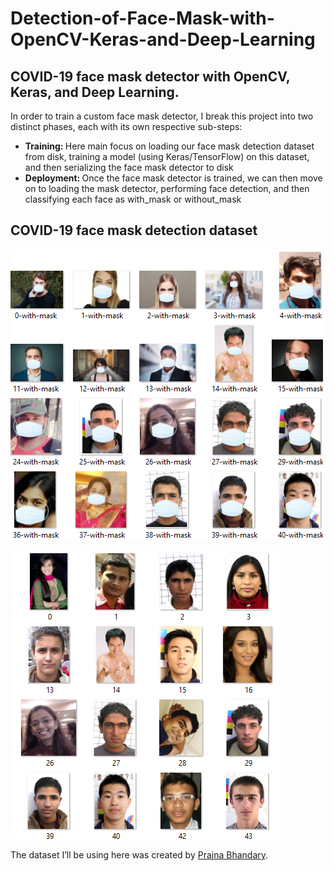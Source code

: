 # Detection-of-Face-Mask-with-OpenCV-Keras-and-Deep-Learning
## COVID-19 face mask detector with OpenCV, Keras, and Deep Learning.

In order to train a custom face mask detector, I break this project into two distinct phases, each with its own respective sub-steps:

- <b>Training: </b> Here main focus on loading our face mask detection dataset from disk, training a model (using Keras/TensorFlow) on this dataset, and then serializing the face mask detector to disk
- <b>Deployment: </b> Once the face mask detector is trained, we can then move on to loading the mask detector, performing face detection, and then classifying each face as with_mask or without_mask

## COVID-19 face mask detection dataset

![dataset](./data1.png)

![dataset](./data2.png)

The dataset I’ll be using here was created by <a href="https://www.linkedin.com/feed/update/urn%3Ali%3Aactivity%3A6655711815361761280/" target="_blank">Prajna Bhandary</a>.
